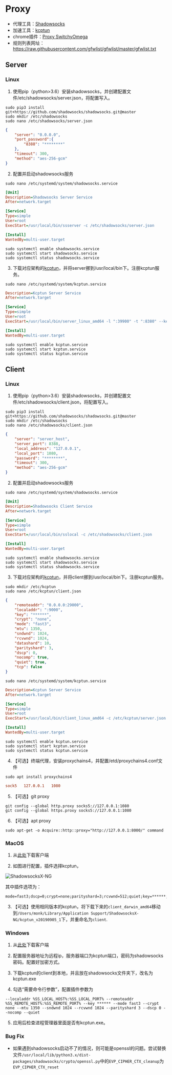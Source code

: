 # Proxy

* 代理工具：[Shadowsocks](https://github.com/shadowsocks/shadowsocks/tree/master)
* 加速工具：[kcptun](https://github.com/xtaci/kcptun/releases)
* chrome插件：[Proxy SwitchyOmega](https://chrome.google.com/webstore/detail/proxy-switchyomega/padekgcemlokbadohgkifijomclgjgif?hl=zh-CN)
* 规则列表网址：https://raw.githubusercontent.com/gfwlist/gfwlist/master/gfwlist.txt

## Server

### Linux

1. 使用pip（python>3.6）安装shadowsocks，并创建配置文件/etc/shadowsocks/server.json，将配置写入。
```shell
sudo pip3 install git+https://github.com/shadowsocks/shadowsocks.git@master
sudo mkdir /etc/shadowsocks
sudo nano /etc/shadowsocks/server.json
```

```json
{
    "server": "0.0.0.0",
    "port_password":{
        "8388": "********"
    },
    "timeout": 300,
    "method": "aes-256-gcm"
}
```

2. 配置并启动shadowsocks服务

```shell
sudo nano /etc/systemd/system/shadowsocks.service
```

```ini
[Unit]
Description=Shadowsocks Server Service
After=network.target

[Service]
Type=simple
User=root
ExecStart=/usr/local/bin/ssserver -c /etc/shadowsocks/server.json

[Install]
WantedBy=multi-user.target
```

```shell
sudo systemctl enable shadowsocks.service
sudo systemctl start shadowsocks.service
sudo systemctl status shadowsocks.service
```

3. 下载对应架构的[kcptun](https://github.com/xtaci/kcptun/releases)，并将server挪到/usr/local/bin下。注册kcptun服务。

```shell
sudo nano /etc/systemd/system/kcptun.service
```

```ini
Description=Kcptun Server Service
After=network.target

[Service]
Type=simple
User=root
ExecStart=/usr/local/bin/server_linux_amd64 -l ":39900" -t ":8380" --key=*** --crypt=none --mode=fast3 --mtu=1350 --sndwnd=1024 --rcvwnd=1024 --datashard=10 --parityshard=3 --dscp=0 --nocomp --quiet

[Install]
WantedBy=multi-user.target
```

```shell
sudo systemctl enable kcptun.service
sudo systemctl start kcptun.service
sudo systemctl status kcptun.service
```

## Client

### Linux

1. 使用pip（python>3.6）安装shadowsocks，并创建配置文件/etc/shadowsocks/client.json，将配置写入。

```shell
sudo pip3 install git+https://github.com/shadowsocks/shadowsocks.git@master
sudo mkdir /etc/shadowsocks
sudo nano /etc/shadowsocks/client.json
```

```json
{
    "server": "server_host",
    "server_port": 8388,
    "local_address": "127.0.0.1",
    "local_port": 1080,
    "password": "********",
    "timeout": 300,
    "method": "aes-256-gcm"
}
```

2. 配置并启动shadowsocks服务

```shell
sudo nano /etc/systemd/system/shadowsocks.service
```

```ini
[Unit]
Description=Shadowsocks Client Service
After=network.target

[Service]
Type=simple
User=root
ExecStart=/usr/local/bin/sslocal -c /etc/shadowsocks/client.json

[Install]
WantedBy=multi-user.target
```

```shell
sudo systemctl enable shadowsocks.service
sudo systemctl start shadowsocks.service
sudo systemctl status shadowsocks.service
```

3. 下载对应架构的[kcptun](https://github.com/xtaci/kcptun/releases)，并将client挪到/usr/local/bin下。注册kcptun服务。

```shell
sudo mkdir /etc/kcptun
sudo nano /etc/kcptun/client.json
```

```json
{
    "remoteaddr": "0.0.0.0:29000",
    "localaddr": ":9000",
    "key": "******",
    "crypt": "none",
    "mode": "fast3",
    "mtu": 1350,
    "sndwnd": 1024,
    "rcvwnd": 1024,
    "datashard": 10,
    "parityshard": 3,
    "dscp": 0,
    "nocomp": true,
    "quiet": true,
    "tcp": false
}
```

```shell
sudo nano /etc/systemd/system/kcptun.service
```

```ini
Description=Kcptun Server Service
After=network.target

[Service]
Type=simple
User=root
ExecStart=/usr/local/bin/client_linux_amd64 -c /etc/kcptun/server.json

[Install]
WantedBy=multi-user.target
```

```shell
sudo systemctl enable kcptun.service
sudo systemctl start kcptun.service
sudo systemctl status kcptun.service
```

4. 【可选】终端代理，安装proxychains4，并配置/etd/proxychains4.conf文件

```shell
sudo apt install proxychains4
```
```conf
sock5   127.0.0.1   1080
```

5. 【可选】git proxy

```shell
git config --global http.proxy socks5://127.0.0.1:1080
git config --global https.proxy socks5://127.0.0.1:1080
```

6. 【可选】apt proxy

```shell
sudo apt-get -o Acquire::http::proxy="http://127.0.0.1:8000/" command
```

### MacOS

1. 从[此处](https://github.com/shadowsocks/ShadowsocksX-NG/releases)下载客户端

2. 如图进行配置，插件选择kcptun，

![ShadowsocksX-NG](./image/ShadowsocksX-NG.jpg)

其中插件选项为：
```raw
mode=fast3;dscp=0;crypt=none;parityshard=3;rcvwnd=512;quiet;key=******;sndwnd=512;mtu=1350;datashard=10;nocomp
```

3. 【可选】使用相同版本的kcptun，将下载下来的`client_darwin_amd64`移动到`/Users/monk/Library/Application Support/ShadowsocksX-NG/kcptun_v20190905_1`下，并重命名为`client`.

### Windows

1. 从[此处](https://github.com/shadowsocks/shadowsocks-windows/releases)下载客户端

2. 配置服务器地址为远程ip，服务器端口为kcptun端口，密码为shadowsocks密码。配置好加密方式。

3. 下载kcptun的client到本地，并且放在shadowsocks文件夹下，改名为kcptun.exe

4. 勾选“需要命令行参数”，配置插件参数为
```raw
--localaddr %SS_LOCAL_HOST%:%SS_LOCAL_PORT% --remoteaddr %SS_REMOTE_HOST%:%SS_REMOTE_PORT% --key ****** --mode fast3 --crypt none --mtu 1350 --sndwnd 1024 --rcvwnd 1024 --parityshard 3 --dscp 0 --nocomp --quiet
```

5. 应用后检查进程管理器里面是否有kcptun.exe。

### Bug Fix

* 如果遇到shadowsocks启动不了的情况，则可能是openssl的问题。尝试替换文件`/usr/local/lib/python3.x/dist-packages/shadowsocks/crypto/openssl.py`中的`EVP_CIPHER_CTX_cleanup`为`EVP_CIPHER_CTX_reset`
